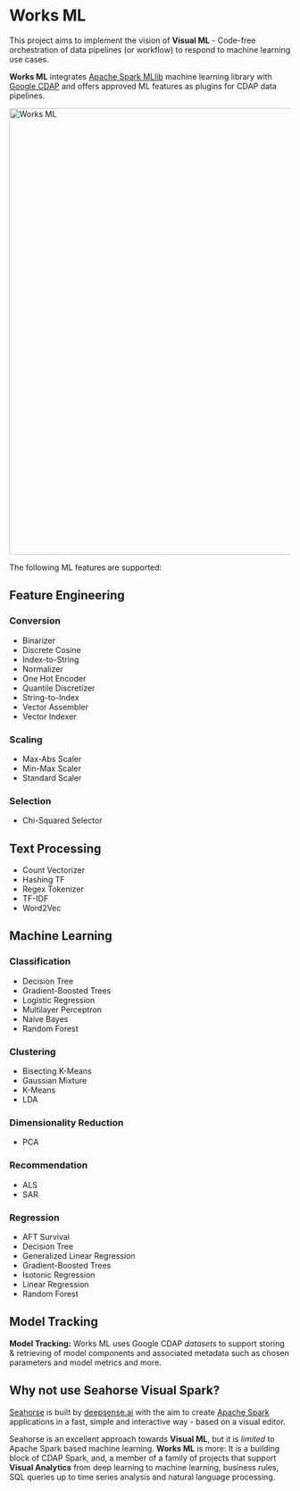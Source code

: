 # Works ML

This project aims to implement the vision of **Visual ML** - Code-free orchestration of data pipelines (or workflow) to respond to machine learning use cases.

**Works ML** integrates [Apache Spark MLlib](https://spark.apache.org/) machine learning library with [Google CDAP](https://cdap.io) and offers approved ML features as plugins for CDAP data pipelines.

<img src="https://github.com/predictiveworks/cdap-spark/blob/master/works-ml/images/works-ml.png" width="800" alt="Works ML">

The following ML features are supported:

## Feature Engineering

### Conversion

* Binarizer
* Discrete Cosine
* Index-to-String
* Normalizer
* One Hot Encoder
* Quantile Discretizer
* String-to-Index 
* Vector Assembler
* Vector Indexer

### Scaling

* Max-Abs Scaler
* Min-Max Scaler 
* Standard Scaler 

### Selection

* Chi-Squared Selector  

## Text Processing

* Count Vectorizer
* Hashing TF
* Regex Tokenizer
* TF-IDF
* Word2Vec

## Machine Learning

### Classification

* Decision Tree
* Gradient-Boosted Trees
* Logistic Regression
* Multilayer Perceptron
* Naive Bayes
* Random Forest

### Clustering

* Bisecting K-Means
* Gaussian Mixture
* K-Means
* LDA

### Dimensionality Reduction

* PCA

### Recommendation

* ALS
* SAR

### Regression

* AFT Survival
* Decision Tree
* Generalized Linear Regression
* Gradient-Boosted Trees
* Isotonic Regression
* Linear Regression
* Random Forest

## Model Tracking

**Model Tracking:** Works ML uses Google CDAP *datasets* to support storing & retrieving of model components and associated metadata such as chosen parameters and model metrics and more. 


## Why not use Seahorse Visual Spark?

[Seahorse](https://seahorse.deepsense.ai) is built by [deepsense.ai](https://deepsense.ai) with the aim to create [Apache Spark](https://spark.apache.org) applications in a fast, simple and interactive way - based on a visual editor.

Seahorse is an excellent approach towards **Visual ML**, but it is *limited* to Apache Spark based machine learning. **Works ML** is more: It is a building block of CDAP Spark, and, a member of a family of projects that support **Visual Analytics**  from deep learning to machine learning, business rules, SQL queries up to time series analysis and natural language processing.

